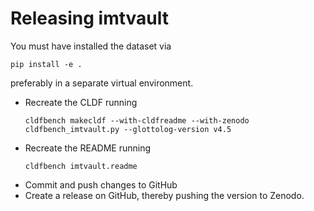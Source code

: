 # Releasing imtvault

You must have installed the dataset via
```shell
pip install -e .
```
preferably in a separate virtual environment.

- Recreate the CLDF running
  ```shell
  cldfbench makecldf --with-cldfreadme --with-zenodo cldfbench_imtvault.py --glottolog-version v4.5
  ```
- Recreate the README running
  ```shell
  cldfbench imtvault.readme
  ```
- Commit and push changes to GitHub
- Create a release on GitHub, thereby pushing the version to Zenodo.

